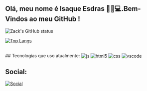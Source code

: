 ## Olá, meu nome é Isaque Esdras 👨‍💻💻.Bem-Vindos ao meu GitHub !
<div style="display: inline_block">

![Zack's GitHub status](https://github-readme-stats.vercel.app/api?username=Isaque-Esdras&show_icons=true&theme=tokyonight)

[![Top Langs](https://github-readme-stats.vercel.app/api/top-langs/?username=Isaque-Esdras&layout=compact&true&theme=tokyonight)](https://github.com/anuraghazra/github-readme-stats)
</div>
## Tecnologias que uso atualmente:

<div style="display: inline-block"></br>

<img align="center" alt="js" src="https://img.shields.io/badge/JavaScript-F7DF1E?style=for-the-badge&logo=javascript&logoColor=black"/>
<img align="center" alt="html5" src="https://img.shields.io/badge/HTML5-E34F26?style=for-the-badge&logo=html5&logoColor=white"/>
<img align="center" alt="css" src="https://img.shields.io/badge/CSS3-1572B6?style=for-the-badge&logo=css3&logoColor=white"/>
<img align="center" alt="vscode" src="https://img.shields.io/badge/Made%20for-VSCode-1f425f.svg"/>
</div>
</br>

## Social:

[![Social](https://img.shields.io/badge/LinkedIn-0077B5?style=for-the-badge&logo=linkedin&logoColor=white)](www.linkedin.com/in/isaque-costa-574890197)
